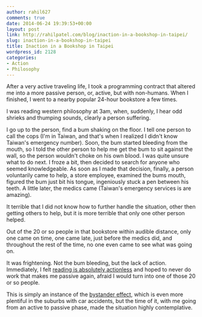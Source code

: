 ```yaml
---
author: rahil627
comments: true
date: 2014-06-24 19:39:53+00:00
layout: post
link: http://rahilpatel.com/blog/inaction-in-a-bookshop-in-taipei/
slug: inaction-in-a-bookshop-in-taipei
title: Inaction in a Bookshop in Taipei
wordpress_id: 2128
categories:
- Action
- Philosophy
---
```


After a very active traveling life, I took a programming contract that altered me into a more passive person, or, active, but with non-humans. When I finished, I went to a nearby popular 24-hour bookstore a few times.

I was reading western philosophy at 3am, when, suddenly, I hear odd shrieks and thumping sounds, clearly a person suffering.

I go up to the person, find a bum shaking on the floor. I tell one person to call the cops (I'm in Taiwan, and that's when I realized I didn't know Taiwan's emergency number). Soon, the bum started bleeding from the mouth, so I told the other person to help me get the bum to sit against the wall, so the person wouldn't choke on his own blood. I was quite unsure what to do next. I froze a bit, then decided to search for anyone who seemed knowledgeable. As soon as I made that decision, finally, a person voluntarily came to help, a store employee, examined the bums mouth, figured the bum just bit his tongue, ingeniously stuck a pen between his teeth. A little later, the medics came (Taiwan's emergency services is are amazing).

It terrible that I did not know how to further handle the situation, other then getting others to help, but it is more terrible that only one other person helped.

Out of the 20 or so people in that bookstore within audible distance, only one came on time, one came late, just before the medics did, and throughout the rest of the time, no one even came to see what was going on.

It was frightening. Not the bum bleeding, but the lack of action. Immediately, I felt [reading is absolutely actionless](http://www.rahilpatel.com/blog/reading-is-often-actionless) and hoped to never do work that makes me passive again, afraid I would turn into one of those 20 or so people.

This is simply an instance of the [bystander effect](https://en.wikipedia.org/wiki/Bystander_effect), which is even more plentiful in the suburbs with car accidents, but the time of it, with me going from an active to passive phase, made the situation highly contemplative.
